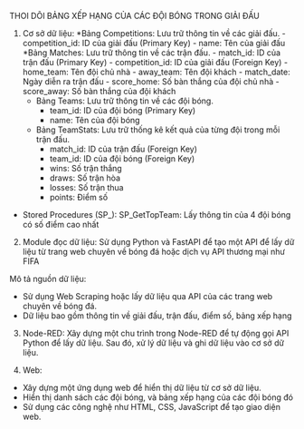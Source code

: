 THOI DÕI BẢNG XẾP HẠNG CỦA CÁC ĐỘI BÓNG TRONG GIẢI ĐẤU
1. Cơ sở dữ liệu:
     *Bảng Competitions: Lưu trữ thông tin về các giải đấu.
        - competition_id: ID của giải đấu (Primary Key)
        - name: Tên của giải đấu
    *Bảng Matches: Lưu trữ thông tin về các trận đấu.
        - match_id: ID của trận đấu (Primary Key)
        - competition_id: ID của giải đấu (Foreign Key)
        - home_team: Tên đội chủ nhà
        - away_team: Tên đội khách
        - match_date: Ngày diễn ra trận đấu
        - score_home: Số bàn thắng của đội chủ nhà
        - score_away: Số bàn thắng của đội khách
    * Bảng Teams: Lưu trữ thông tin về các đội bóng.
        - team_id: ID của đội bóng (Primary Key)
        - name: Tên của đội bóng
    * Bảng TeamStats: Lưu trữ thống kê kết quả của từng đội trong mỗi trận đấu.
        - match_id: ID của trận đấu (Foreign Key)
        - team_id: ID của đội bóng (Foreign Key)
        - wins: Số trận thắng
        - draws: Số trận hòa
        - losses: Số trận thua
        - points: Điểm số

* Stored Procedures (SP_):
    SP_GetTopTeam: Lấy thông tin của 4 đội bóng có số điểm cao nhất
2. Module đọc dữ liệu:
    Sử dụng Python và FastAPI để tạo một API để lấy dữ liệu từ trang web chuyên về bóng đá hoặc dịch vụ API thương mại như FIFA

Mô tả nguồn dữ liệu:
-   Sử dụng Web Scraping hoặc lấy dữ liệu qua API của các trang web chuyên về bóng đá.
-   Dữ liệu bao gồm thông tin về giải đấu, trận đấu, điểm số, bảng xếp hạng
3. Node-RED:
    Xây dựng một chu trình trong Node-RED để tự động gọi API Python để lấy dữ liệu. Sau đó, xử lý dữ liệu và ghi dữ liệu vào cơ sở dữ liệu.

4. Web:
-   Xây dựng một ứng dụng web để hiển thị dữ liệu từ cơ sở dữ liệu. 
-   Hiển thị danh sách các đội bóng, và bảng xếp hạng của các đội bóng đó
-   Sử dụng các công nghệ như HTML, CSS, JavaScript để tạo giao diện web.





